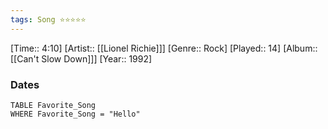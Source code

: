 ```yaml
---
tags: Song ⭐⭐⭐⭐⭐ 
---
```

[Time:: 4:10]
[Artist:: [[Lionel Richie]]]
[Genre:: Rock]
[Played:: 14]
[Album:: [[Can't Slow Down]]]
[Year:: 1992]
### Dates
````dataview
TABLE Favorite_Song
WHERE Favorite_Song = "Hello"
````